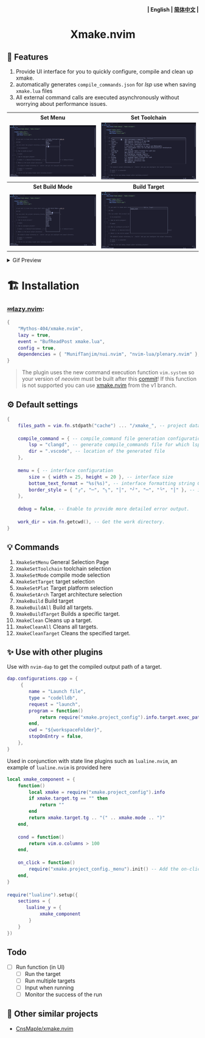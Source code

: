 <p align="right"><b>| English | <a href="README_zh.md">简体中文</a> |</b></p>

<h1 align="center">
    Xmake.nvim
</h1>

## 🎐 Features

1. Provide UI interface for you to quickly configure, compile and clean up xmake.
2. automatically generates `compile_commands.json` for _lsp_ use when saving `xmake.lua` files
3. All external command calls are executed asynchronously without worrying about performance issues.

<table>
  <tr>
    <th>Set Menu</th>
    <th>Set Toolchain</th>
  </tr>
  <tr>
    <td>
      <img src="./assets/XmakeSetMenu.png" />
    </td>
    <td>
      <img src="./assets/XmakeSetToolchain.png" />
    </td>
  </tr>
  <tr>
    <th>Set Build Mode</th>
    <th>Build Target</th>
  </tr>
  <tr>
    <td>
      <img src="./assets/XmakeSetMode.png" />
    </td>
    <td>
      <img src="./assets/XmakeBuildTarget.png" />
    </td>
  </tr>
</table>

<details> <summary>Gif Preview</summary>

![XmakePreviewGif](./assets/XmakePreview.gif)

</details>

# 🏗 Installation

### [💤lazy.nvim](https://github.com/folke/lazy.nvim):

```lua
{
    "Mythos-404/xmake.nvim",
    lazy = true,
    event = "BufReadPost xmake.lua",
    config = true,
    dependencies = { "MunifTanjim/nui.nvim", "nvim-lua/plenary.nvim" },
}
```

> The plugin uses the new command execution function `vim.system` so your version of _neovim_ must be built after this [commit](https://github.com/neovim/neovim/pull/23827)!
> If this function is not supported you can use [xmake.nvim](https://github.com/Mythos-404/xmake.nvim/tree/v1) from the v1 branch.

## ⚙️ Default settings

```lua
{
    files_path = vim.fn.stdpath("cache") ... "/xmake_", -- project data saved by plugin

    compile_command = { -- compile_command file generation configuration
        lsp = "clangd", -- generate compile_commands file for which lsp to read
        dir = ".vscode", -- location of the generated file
    },

    menu = { -- interface configuration
        size = { width = 25, height = 20 }, -- interface size
        bottom_text_format = "%s(%s)", -- interface formatting string Generated by default: `"xmake_test(debug)"`
        border_style = { "╭", "─", "╮", "│", "╯", "─", "╰", "│" }, -- interface border see nui.nvim documentation for more detail
    },

    debug = false, -- Enable to provide more detailed error output.

    work_dir = vim.fn.getcwd(), -- Get the work directory.
}
```

## 💡 Commands

1. `XmakeSetMenu` General Selection Page
2. `XmakeSetToolchain` toolchain selection
3. `XmakeSetMode` compile mode selection
4. `XmakeSetTarget` target selection
5. `XmakeSetPlat` Target platform selection
6. `XmakeSetArch` Target architecture selection
7. `XmakeBuild` Build target
8. `XmakeBuildAll` Build all targets.
9. `XmakeBuildTarget` Builds a specific target.
10. `XmakeClean` Cleans up a target.
11. `XmakeCleanAll` Cleans all targets.
12. `XmakeCleanTarget` Cleans the specified target.

## ✨ Use with other plugins

Use with `nvim-dap` to get the compiled output path of a target.

```lua
dap.configurations.cpp = {
     {
        name = "Launch file",
        type = "codelldb",
        request = "launch",
        program = function()
            return require("xmake.project_config").info.target.exec_path
        end,
        cwd = "${workspaceFolder}",
        stopOnEntry = false,
    },
}
```

Used in conjunction with state line plugins such as `lualine.nvim`, an example of `lualine.nvim` is provided here

```lua
local xmake_component = {
    function()
        local xmake = require("xmake.project_config").info
        if xmake.target.tg == "" then
            return ""
        end
        return xmake.target.tg .. "(" .. xmake.mode .. ")"
    end,

    cond = function()
        return vim.o.columns > 100
    end,

    on_click = function()
        require("xmake.project_config._menu").init() -- Add the on-click ui
    end,
}

require("lualine").setup({
    sections = {
       lualine_y = {
            xmake_component
        }
    }
})
```

## Todo

- [ ] Run function (in UI)
  - [ ] Run the target
  - [ ] Run multiple targets
  - [ ] Input when running
  - [ ] Monitor the success of the run

## 🎉 Other similar projects

- [CnsMaple/xmake.nvim](https://github.com/CnsMaple/xmake.nvim)
